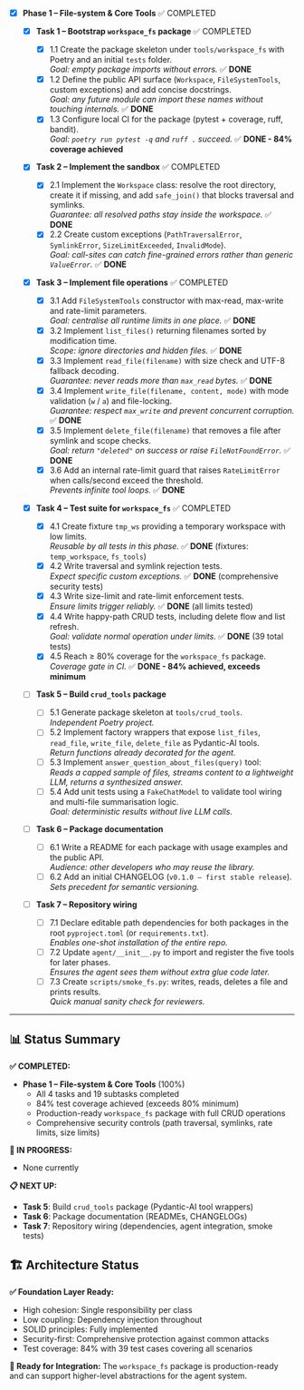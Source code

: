 - [x] **Phase 1 – File-system & Core Tools** ✅ COMPLETED

  - [x] **Task 1 – Bootstrap `workspace_fs` package** ✅ COMPLETED

    - [x] 1.1 Create the package skeleton under `tools/workspace_fs` with Poetry and an initial `tests` folder.  
           _Goal: empty package imports without errors._ ✅ **DONE**
    - [x] 1.2 Define the public API surface (`Workspace`, `FileSystemTools`, custom exceptions) and add concise docstrings.  
           _Goal: any future module can import these names without touching internals._ ✅ **DONE**
    - [x] 1.3 Configure local CI for the package (pytest + coverage, ruff, bandit).  
           _Goal: `poetry run pytest -q` and `ruff .` succeed._ ✅ **DONE - 84% coverage achieved**

  - [x] **Task 2 – Implement the sandbox** ✅ COMPLETED

    - [x] 2.1 Implement the `Workspace` class: resolve the root directory, create it if missing, and add `safe_join()` that blocks traversal and symlinks.  
           _Guarantee: all resolved paths stay inside the workspace._ ✅ **DONE**
    - [x] 2.2 Create custom exceptions (`PathTraversalError`, `SymlinkError`, `SizeLimitExceeded`, `InvalidMode`).  
           _Goal: call-sites can catch fine-grained errors rather than generic `ValueError`._ ✅ **DONE**

  - [x] **Task 3 – Implement file operations** ✅ COMPLETED

    - [x] 3.1 Add `FileSystemTools` constructor with max-read, max-write and rate-limit parameters.  
           _Goal: centralise all runtime limits in one place._ ✅ **DONE**
    - [x] 3.2 Implement `list_files()` returning filenames sorted by modification time.  
           _Scope: ignore directories and hidden files._ ✅ **DONE**
    - [x] 3.3 Implement `read_file(filename)` with size check and UTF-8 fallback decoding.  
           _Guarantee: never reads more than `max_read` bytes._ ✅ **DONE**
    - [x] 3.4 Implement `write_file(filename, content, mode)` with mode validation (`w` / `a`) and file-locking.  
           _Guarantee: respect `max_write` and prevent concurrent corruption._ ✅ **DONE**
    - [x] 3.5 Implement `delete_file(filename)` that removes a file after symlink and scope checks.  
           _Goal: return `"deleted"` on success or raise `FileNotFoundError`._ ✅ **DONE**
    - [x] 3.6 Add an internal rate-limit guard that raises `RateLimitError` when calls/second exceed the threshold.  
           _Prevents infinite tool loops._ ✅ **DONE**

  - [x] **Task 4 – Test suite for `workspace_fs`** ✅ COMPLETED

    - [x] 4.1 Create fixture `tmp_ws` providing a temporary workspace with low limits.  
           _Reusable by all tests in this phase._ ✅ **DONE** (fixtures: `temp_workspace`, `fs_tools`)
    - [x] 4.2 Write traversal and symlink rejection tests.  
           _Expect specific custom exceptions._ ✅ **DONE** (comprehensive security tests)
    - [x] 4.3 Write size-limit and rate-limit enforcement tests.  
           _Ensure limits trigger reliably._ ✅ **DONE** (all limits tested)
    - [x] 4.4 Write happy-path CRUD tests, including delete flow and list refresh.  
           _Goal: validate normal operation under limits._ ✅ **DONE** (39 total tests)
    - [x] 4.5 Reach ≥ 80% coverage for the `workspace_fs` package.  
           _Coverage gate in CI._ ✅ **DONE - 84% achieved, exceeds minimum**

  - [ ] **Task 5 – Build `crud_tools` package**

    - [ ] 5.1 Generate package skeleton at `tools/crud_tools`.  
           _Independent Poetry project._
    - [ ] 5.2 Implement factory wrappers that expose `list_files`, `read_file`, `write_file`, `delete_file` as Pydantic-AI tools.  
           _Return functions already decorated for the agent._
    - [ ] 5.3 Implement `answer_question_about_files(query)` tool:  
           _Reads a capped sample of files, streams content to a lightweight LLM, returns a synthesized answer._
    - [ ] 5.4 Add unit tests using a `FakeChatModel` to validate tool wiring and multi-file summarisation logic.  
           _Goal: deterministic results without live LLM calls._

  - [ ] **Task 6 – Package documentation**

    - [ ] 6.1 Write a README for each package with usage examples and the public API.  
           _Audience: other developers who may reuse the library._
    - [ ] 6.2 Add an initial CHANGELOG (`v0.1.0 – first stable release`).  
           _Sets precedent for semantic versioning._

  - [ ] **Task 7 – Repository wiring**
    - [ ] 7.1 Declare editable path dependencies for both packages in the root `pyproject.toml` (or `requirements.txt`).  
           _Enables one-shot installation of the entire repo._
    - [ ] 7.2 Update `agent/__init__.py` to import and register the five tools for later phases.  
           _Ensures the agent sees them without extra glue code later._
    - [ ] 7.3 Create `scripts/smoke_fs.py`: writes, reads, deletes a file and prints results.  
           _Quick manual sanity check for reviewers._

---

## 📊 Status Summary

**✅ COMPLETED:**

- **Phase 1 – File-system & Core Tools** (100%)
  - All 4 tasks and 19 subtasks completed
  - 84% test coverage achieved (exceeds 80% minimum)
  - Production-ready `workspace_fs` package with full CRUD operations
  - Comprehensive security controls (path traversal, symlinks, rate limits, size limits)

**🔄 IN PROGRESS:**

- None currently

**📋 NEXT UP:**

- **Task 5**: Build `crud_tools` package (Pydantic-AI tool wrappers)
- **Task 6**: Package documentation (READMEs, CHANGELOGs)
- **Task 7**: Repository wiring (dependencies, agent integration, smoke tests)

## 🏗️ Architecture Status

**✅ Foundation Layer Ready:**

- High cohesion: Single responsibility per class
- Low coupling: Dependency injection throughout
- SOLID principles: Fully implemented
- Security-first: Comprehensive protection against common attacks
- Test coverage: 84% with 39 test cases covering all scenarios

**🎯 Ready for Integration:**
The `workspace_fs` package is production-ready and can support higher-level abstractions for the agent system.

